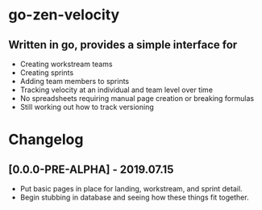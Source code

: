 # go-zen-velocity
## Written in go, provides a simple interface for
- Creating workstream teams
- Creating sprints
- Adding team members to sprints
- Tracking velocity at an individual and team level over time
- No spreadsheets requiring manual page creation or breaking formulas
- Still working out how to track versioning

# Changelog
## [0.0.0-PRE-ALPHA] - 2019.07.15
- Put basic pages in place for landing, workstream, and sprint detail.
- Begin stubbing in database and seeing how these things fit together. 